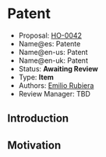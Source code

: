 # Patent

* Proposal: [HO-0042](0042-patent.md)
* Name@es: Patente
* Name@en-us: Patent
* Name@en-uk: Patent
* Status: **Awaiting Review**
* Type: **Item**
* Authors: [Emilio Rubiera](https://github.com/spitxa)
* Review Manager: TBD

## Introduction



## Motivation
